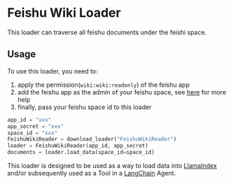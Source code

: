 # Feishu Wiki Loader

This loader can traverse all feishu documents under the feishi space.

## Usage

To use this loader, you need to:

1. apply the permission(`wiki:wiki:readonly`) of the feishu app
2. add the feishu app as the admin of your feishu space, see [here](https://open.feishu.cn/document/server-docs/docs/wiki-v2/wiki-qa#b5da330b) for more help
3. finally, pass your feishu space id to this loader

```python
app_id = "xxx"
app_secret = "xxx"
space_id = "xxx"
FeishuWikiReader = download_loader("FeishuWikiReader")
loader = FeishuWikiReader(app_id, app_secret)
documents = loader.load_data(space_id=space_id)
```

This loader is designed to be used as a way to load data into [LlamaIndex](https://github.com/run-llama/llama_index/tree/main/llama_index) and/or subsequently used as a Tool in a [LangChain](https://github.com/hwchase17/langchain) Agent.
